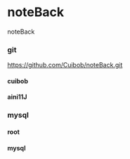 # noteBack
noteBack

### git
https://github.com/Cuibob/noteBack.git
#### cuibob
#### aini11J

### mysql
#### root
#### mysql